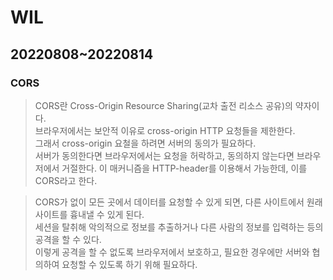 # WIL

## 20220808~20220814 




### CORS
> CORS란 Cross-Origin Resource Sharing(교차 출전 리소스 공유)의 약자이다.   
> 브라우저에서는 보안적 이유로 cross-origin HTTP 요청들을 제한한다.   
> 그래서 cross-origin 요철을 하려면 서버의 동의가 필요하다.   
> 서버가 동의한다면 브라우저에서는 요청을 허락하고, 동의하지 않는다면 브라우저에서 거절한다.
> 이 매커니즘을 HTTP-header를 이용해서 가능한데, 이를 CORS라고 한다.

> CORS가 없이 모든 곳에서 데이터를 요청할 수 있게 되면, 다른 사이트에서 원래 사이트를 흉내낼 수 있게 된다.   
> 세션을 탈취해 악의적으로 정보를 추출하거나 다른 사람의 정보를 입력하는 등의 공격을 할 수 있다.   
> 이렇게 공격을 할 수 없도록 브라우저에서 보호하고, 필요한 경우에만 서버와 협의하여 요청할 수 있도록 하기 위해 필요하다.